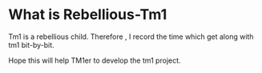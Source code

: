 # What is Rebellious-Tm1

Tm1 is a rebellious child. Therefore , I record the time which get along with tm1 bit-by-bit.

Hope this will help TM1er to develop the tm1 project.

